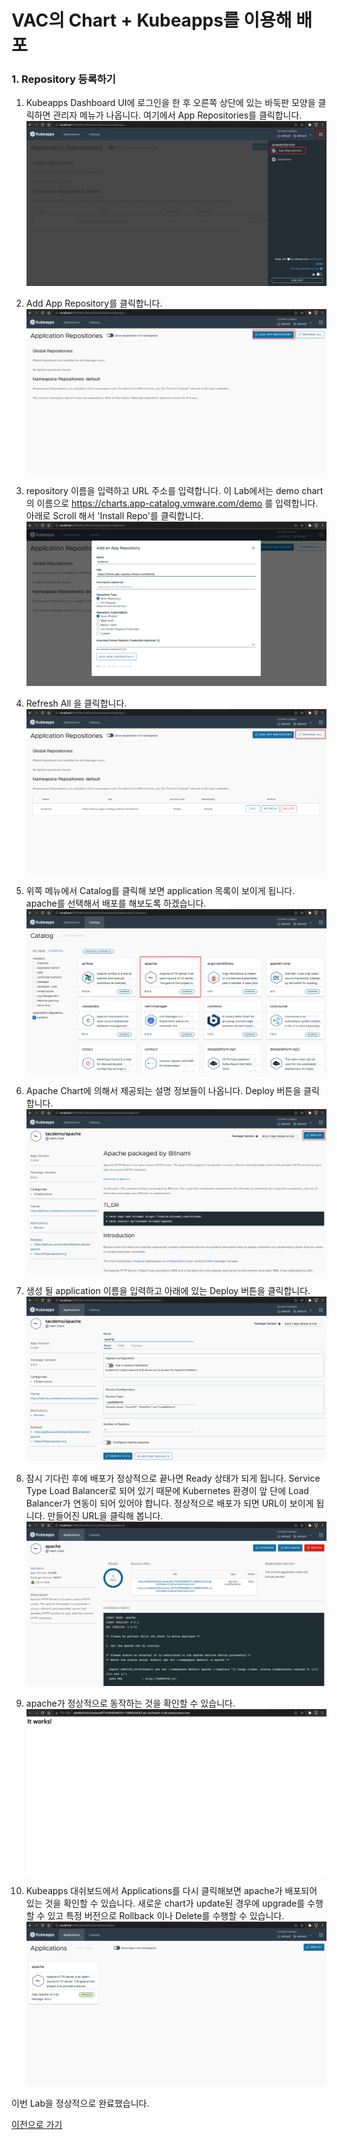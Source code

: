 # VAC의 Chart + Kubeapps를 이용해 배포

### 1. Repository 등록하기

1. Kubeapps Dashboard UI에 로그인을 한 후 오른쪽 상단에 있는 바둑판 모양을 클릭하면 관리자 메뉴가 나옵니다. 여기에서 App Repositories를 클릭합니다.
![](images/kubeapps_repo1.png)

2. Add App Repository를 클릭합니다.
![](images/kubeapps_repo2.png)

3. repository 이름을 입력하고 URL 주소를 입력합니다. 이 Lab에서는 demo chart의 이름으로 https://charts.app-catalog.vmware.com/demo 를 입력합니다.
아래로 Scroll 해서 'Install Repo'를 클릭합니다.
![](images/kubeapps_repo3.png)

4. Refresh All 을 클릭합니다.
![](images/kubeapps_repo5.png)

5. 위쪽 메뉴에서 Catalog를 클릭해 보면 application 목록이 보이게 됩니다.
apache를 선택해서 배포를 해보도록 하겠습니다.
![](images/kubeapps_catalog1.png)

6. Apache Chart에 의해서 제공되는 설명 정보들이 나옵니다. Deploy 버튼을 클릭합니다.
![](images/kubeapps_catalog2.png)

7. 생성 될 application 이름을 입력하고 아래에 있는 Deploy 버튼을 클릭합니다.
![](images/kubeapps_catalog3.png)

8. 잠시 기다린 후에 배포가 정상적으로 끝나면 Ready 상태가 되게 됩니다. Service Type Load Balancer로 되어 있기 때문에 Kubernetes 환경이 앞 단에 Load Balancer가 연동이 되어 있어야 합니다. 정상적으로 배포가 되면 URL이 보이게 됩니다. 만들어진 URL을 클릭해 봅니다.
![](images/kubeapps_catalog4.png)

9. apache가 정상적으로 동작하는 것을 확인할 수 있습니다.
![](images/kubeapps_catalog5.png)

10. Kubeapps 대쉬보드에서 Applications를 다시 클릭해보면 apache가 배포되어 있는 것을 확인할 수 있습니다. 새로운 chart가 update된 경우에 upgrade를 수행할 수 있고 특정 버전으로 Rollback 이나 Delete를 수행할 수 있습니다.
![](images/kubeapps_catalog6.png)


이번 Lab을 정상적으로 완료했습니다.

[이전으로 가기](./vac_kubeapps.md)